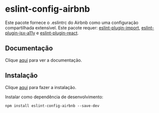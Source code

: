 # eslint-config-airbnb

Este pacote fornece o .eslintrc do Airbnb como uma configuração compartilhada extensível. Este pacote requer: [eslint-plugin-import](eslint-plugin-import.md), [eslint-plugin-jsx-a11y](eslint-plugin-jsx-a11y.md) e [eslint-plugin-react](eslint-plugin-react.md).

## Documentação

Clique [aqui](https://github.com/airbnb/javascript) para ver a documentação.

## Instalação

Clique [aqui](https://www.npmjs.com/package/eslint-config-airbnb) para fazer a instalação.

Instalar como dependência de desenvolvimento:

```
npm install eslint-config-airbnb --save-dev
```
